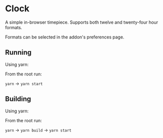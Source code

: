 # Clock

A simple in-browser timepiece. Supports both twelve and twenty-four hour formats.

Formats can be selected in the addon's preferences page.

## Running

Using yarn:

From the root run:

`yarn` -> `yarn start`

## Building

Using yarn:

From the root run:

`yarn` -> `yarn build` -> `yarn start`
